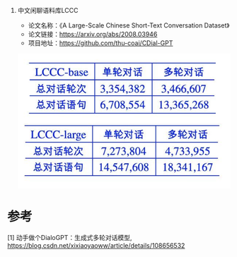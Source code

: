 1. 中文闲聊语料库LCCC
   - 论文名称：《A Large-Scale Chinese Short-Text Conversation Dataset》
   - 论文链接：https://arxiv.org/abs/2008.03946
   - 项目地址：https://github.com/thu-coai/CDial-GPT
   
   ![](.02_对话数据_images/LCCC数据集.png)



# 参考

[1] 动手做个DialoGPT：生成式多轮对话模型, https://blog.csdn.net/xixiaoyaoww/article/details/108656532